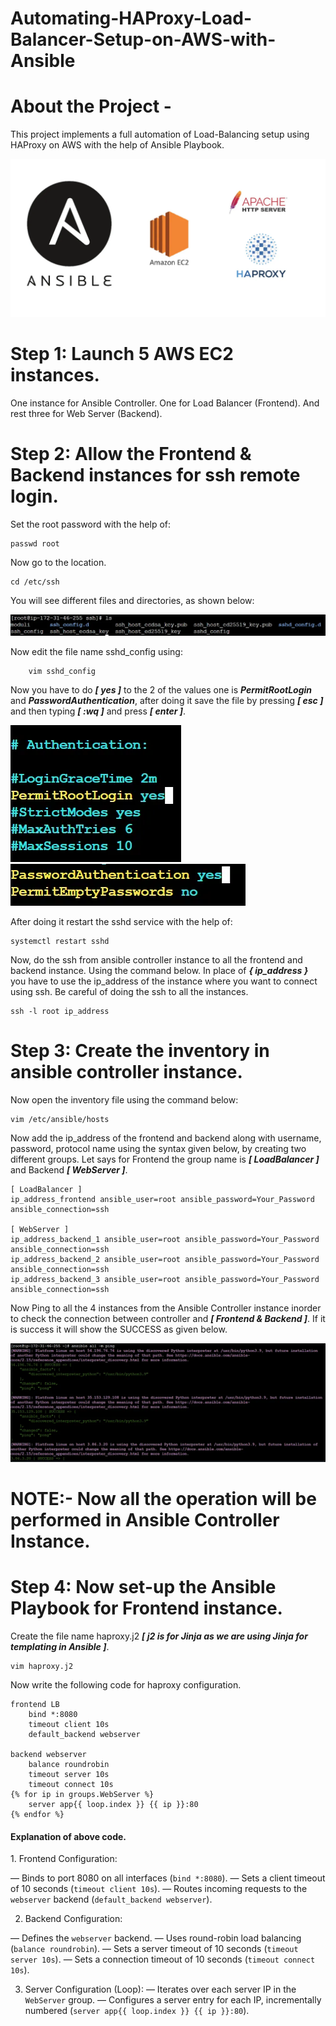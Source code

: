# Automating-HAProxy-Load-Balancer-Setup-on-AWS-with-Ansible
# About the Project -

This project implements a full automation of Load-Balancing setup using HAProxy on AWS with the help of Ansible Playbook.

![](/ansible_automation/Banner.webp)

# Step 1: Launch 5 AWS EC2 instances.
One instance for Ansible Controller. One for Load Balancer (Frontend). And rest three for Web Server (Backend).

# Step 2: Allow the Frontend & Backend instances for ssh remote login.
Set the root password with the help of:

    passwd root

Now go to the location.
    
    cd /etc/ssh

You will see different files and directories, as shown below:

![](/ansible_automation/ssh-ls.webp)

Now edit the file name sshd_config using:

        vim sshd_config

Now you have to do ***[ yes ]*** to the 2 of the values one is ***PermitRootLogin*** and ***PasswordAuthentication***, after doing it save the file by pressing ***[ esc ]*** and then typing ***[ :wq ]*** and press ***[ enter ]***.

![](/ansible_automation/PermitRootLogIn.webp)
![](/ansible_automation/PasswordAuthentication.webp)

After doing it restart the sshd service with the help of:

    systemctl restart sshd

Now, do the ssh from ansible controller instance to all the frontend and backend instance. Using the command below. In place of ***{ ip_address }*** you have to use the ip_address of the instance where you want to connect using ssh. Be careful of doing the ssh to all the instances.

    ssh -l root ip_address

# Step 3: Create the inventory in ansible controller instance.
Now open the inventory file using the command below:

    vim /etc/ansible/hosts

Now add the ip_address of the frontend and backend along with username, password, protocol name using the syntax given below, by creating two different groups. Let says for Frontend the group name is ***[ LoadBalancer ]*** and Backend ***[ WebServer ]***.

    [ LoadBalancer ]
    ip_address_frontend ansible_user=root ansible_password=Your_Password ansible_connection=ssh

    [ WebServer ]
    ip_address_backend_1 ansible_user=root ansible_password=Your_Password ansible_connection=ssh
    ip_address_backend_2 ansible_user=root ansible_password=Your_Password ansible_connection=ssh
    ip_address_backend_3 ansible_user=root ansible_password=Your_Password ansible_connection=ssh

Now Ping to all the 4 instances from the Ansible Controller instance inorder to check the connection between controller and ***[ Frontend & Backend ]***. If it is success it will show the SUCCESS as given below.

![](/ansible_automation/success.webp)

# NOTE:- Now all the operation will be performed in Ansible Controller Instance.
# Step 4: Now set-up the Ansible Playbook for Frontend instance.

Create the file name haproxy.j2 ***[ j2 is for Jinja as we are using Jinja for templating in Ansible ]***.

    vim haproxy.j2

Now write the following code for haproxy configuration.

    frontend LB
        bind *:8080    
        timeout client 10s
        default_backend webserver

    backend webserver
        balance roundrobin
        timeout server 10s
        timeout connect 10s
    {% for ip in groups.WebServer %}
        server app{{ loop.index }} {{ ip }}:80
    {% endfor %}

<h4> Explanation of above code. </h4>
1. Frontend Configuration:

— Binds to port 8080 on all interfaces (`bind *:8080`).
— Sets a client timeout of 10 seconds (`timeout client 10s`).
— Routes incoming requests to the `webserver` backend (`default_backend webserver`).

2. Backend Configuration:

— Defines the `webserver` backend.
— Uses round-robin load balancing (`balance roundrobin`).
— Sets a server timeout of 10 seconds (`timeout server 10s`).
— Sets a connection timeout of 10 seconds (`timeout connect 10s`).

3. Server Configuration (Loop):
— Iterates over each server IP in the `WebServer` group.
— Configures a server entry for each IP, incrementally numbered (`server app{{ loop.index }} {{ ip }}:80`).

